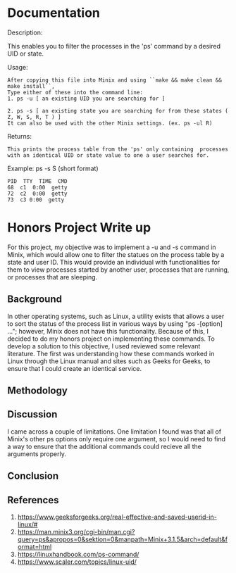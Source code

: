# Documentation

  Description: 

   This enables you to filter the processes in the 'ps' command by a desired UID or state.
    
  Usage:

    After copying this file into Minix and using ``make && make clean && make install``,
    Type either of these into the command line:
    1. ps -u [ an existing UID you are searching for ]
    
    2. ps -s [ an existing state you are searching for from these states ( Z, W, S, R, T ) ]
    It can also be used with the other Minix settings. (ex. ps -ul R)

    
  Returns:
  
    This prints the process table from the 'ps' only containing  processes with an identical UID or state value to one a user searches for.

  Example:
    ps -s S (short format)
    
    PID  TTY  TIME  CMD
    68  c1  0:00  getty
    72  c2  0:00  getty
    73  c3 0:00  getty


    
    
# Honors Project Write up

  For this project, my objective was to implement a -u and -s command in Minix, which would allow one to filter the statues on the process table by a state and user ID. This would provide an individual with functionalities for them to view processes started by another user, processes that are running, or processes that are sleeping. 

  ## Background

  In other operating systems, such as Linux, a utility exists that allows a user to sort the status of the process list in various ways by using "ps -[option] ..."; however, Minix does not have this functionality. Because of this, I decided to do my honors project on implementing these commands.
  To develop a solution to this objective, I used reviewed some relevant literature. The first was understanding how these commands worked in Linux through the Linux manual and sites such as Geeks for Geeks, to ensure that I could create an identical service. 
  
  ## Methodology

  ## Discussion

  I came across a couple of limitations. One limitation I found was that all of Minix's other ps options only require one argument, so I would need to find a way to ensure that the additional commands could recieve all the arguments properly.
  

  ## Conclusion

## References
  1. https://www.geeksforgeeks.org/real-effective-and-saved-userid-in-linux/# 
  2. https://man.minix3.org/cgi-bin/man.cgi?query=ps&apropos=0&sektion=0&manpath=Minix+3.1.5&arch=default&format=html
  3. https://linuxhandbook.com/ps-command/
  4. https://www.scaler.com/topics/linux-uid/

